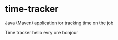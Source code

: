 # time-tracker
Java (Maven) application for tracking time on the job

Time tracker
hello evry one
bonjour
